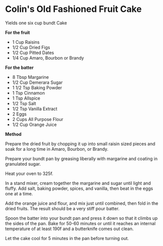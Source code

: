 # Colin's Old Fashioned Fruit Cake

Yields one six cup bundt Cake

**For the fruit**

* 1 Cup Raisins
* 1/2 Cup Dried Figs
* 1/2 Cup Pitted Dates
* 1/4 Cup Amaro, Bourbon or Brandy

**For the batter**

* 8 Tbsp Margarine
* 1/2 Cup Demerara Sugar
* 1 1/2 Tsp Baking Powder
* 1 Tsp Cinnamon
* 1 Tsp Allspice
* 1/2 Tsp Salt
* 1/2 Tsp Vanilla Extract
* 2 Eggs
* 2 Cups All Purpose Flour
* 1/2 Cup Orange Juice

**Method**

Prepare the dried fruit by chopping it up into small raisin sized pieces and soak for a long time in Amaro, Bourbon, or Brandy.

Prepare your bundt pan by greasing liberally with margarine and coating in granulated sugar.

Heat your oven to 325f.

In a stand mixer, cream together the margarine and sugar until light and fluffy. Add salt, baking powder, spices, and vanilla, then beat in the eggs one at a time.

Add the orange juice and flour, and mix just until combined, then fold in the dried fruits. The result should be a very stiff pour batter.

Spoon the batter into your bundt pan and press it down so that it climbs up the sides of the pan. Bake for 50-60 minutes or until it reaches an internal temperature of at least 190f and a butterknife comes out clean.

Let the cake cool for 5 minutes in the pan before turning out.
